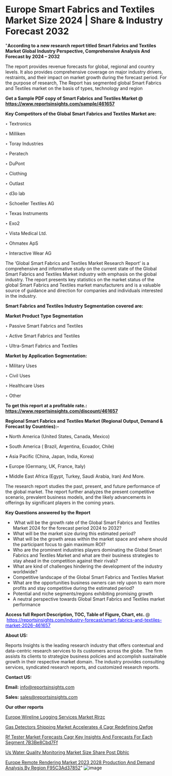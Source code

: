# Europe Smart Fabrics and Textiles Market Size 2024 | Share & Industry Forecast 2032

"<strong>According to a new research report titled Smart Fabrics and Textiles Market Global Industry Perspective, Comprehensive Analysis And Forecast by 2024 – 2032</strong>

The report provides revenue forecasts for global, regional and country levels. It also provides comprehensive coverage on major industry drivers, restraints, and their impact on market growth during the forecast period. For the purpose of research, The Report has segmented global Smart Fabrics and Textiles market on the basis of types, technology and region

<strong>Get a Sample PDF copy of Smart Fabrics and Textiles Market </strong><strong>@<a href=https://www.reportsinsights.com/sample/461657 style=color:#0000ff;> https://www.reportsinsights.com/sample/461657</a></strong></font>

<strong>Key Competitors of the Global Smart Fabrics and Textiles Market are:</strong>

‣ Textronics

‣ Milliken

‣ Toray Industries

‣ Peratech

‣ DuPont

‣ Clothing

‣ Outlast

‣ d3o lab

‣ Schoeller Textiles AG

‣ Texas Instruments

‣ Exo2

‣ Vista Medical Ltd.

‣ Ohmatex ApS

‣ Interactive Wear AG

The ‘Global Smart Fabrics and Textiles Market Research Report’ is a comprehensive and informative study on the current state of the Global Smart Fabrics and Textiles Market industry with emphasis on the global industry. The report presents key statistics on the market status of the global Smart Fabrics and Textiles market manufacturers and is a valuable source of guidance and direction for companies and individuals interested in the industry.

<strong>Smart Fabrics and Textiles Industry Segmentation covered are:</strong>

<strong>Market Product Type Segmentation</strong>

‣ Passive Smart Fabrics and Textiles

‣ Active Smart Fabrics and Textiles

‣ Ultra-Smart Fabrics and Textiles

<strong>Market by Application Segmentation:</strong>

‣ Military Uses

‣ Civil Uses

‣ Healthcare Uses

‣ Other

<strong>To get this report at a profitable rate.: <a href=https://www.reportsinsights.com/discount/461657 style=color:#0000ff;>https://www.reportsinsights.com/discount/461657</a></strong></font>

<strong>Regional Smart Fabrics and Textiles Market (Regional Output, Demand &amp; Forecast by Countries):-</strong>

• North America (United States, Canada, Mexico)

• South America ( Brazil, Argentina, Ecuador, Chile)

• Asia Pacific (China, Japan, India, Korea)

• Europe (Germany, UK, France, Italy)

• Middle East Africa (Egypt, Turkey, Saudi Arabia, Iran) And More.

The research report studies the past, present, and future performance of the global market. The report further analyzes the present competitive scenario, prevalent business models, and the likely advancements in offerings by significant players in the coming years.

<strong>Key Questions answered by the Report</strong>
<ul>
  <li> What will be the growth rate of the Global Smart Fabrics and Textiles Market 2024 for the forecast period 2024 to 2032?</li>
  <li>What will be the market size during this estimated period?</li>
  <li>What will be the growth areas within the market space and where should the participant focus to gain maximum ROI?</li>
  <li>Who are the prominent industries players dominating the Global Smart Fabrics and Textiles Market and what are their business strategies to stay ahead in the competition against their rivals?</li>
  <li>What are kind of challenges hindering the development of the industry worldwide?</li>
  <li>Competitive landscape of the Global Smart Fabrics and Textiles Market</li>
  <li>What are the opportunities business owners can rely upon to earn more profits and stay competitive during the estimated period?</li>
  <li>Potential and niche segments/regions exhibiting promising growth</li>
  <li>A neutral perspective towards Global Smart Fabrics and Textiles market performance</li>
</ul>
<strong>Access full Report Description, TOC, Table of Figure, Chart, etc. </strong>@  <a href=https://reportsinsights.com/industry-forecast/smart-fabrics-and-textiles-market-2026-461657 style=color:#0000ff;>https://reportsinsights.com/industry-forecast/smart-fabrics-and-textiles-market-2026-461657</a></font>

<strong><strong>About US</strong>:</strong>

Reports Insights is the leading research industry that offers contextual and data-centric research services to its customers across the globe. The firm assists its clients to strategize business policies and accomplish sustainable growth in their respective market domain. The industry provides consulting services, syndicated research reports, and customized research reports.

<strong>Contact US:</strong>

<p class=""""><b>Email:</b> <a href=mailto:info@reportsinsights.com>info@reportsinsights.com</a></p>
<p class=""""><b>Sales:</b> <a href=mailto:sales@reportsinsights.com>sales@reportsinsights.com</a></p>

<strong>Our other reports</strong>

<a href=https://www.linkedin.com/pulse/europe-wireline-logging-services-market-rlrzc/>Europe Wireline Logging Services Market Rlrzc</a>

<a href=https://www.linkedin.com/pulse/gas-detectors-shipping-market-accelerates-4-cagr-redefining-qwfge/>Gas Detectors Shipping Market Accelerates 4 Cagr Redefining Qwfge</a>

<a href=https://medium.com/@anuragakarte041/rf-tester-market-forecasts-cagr-key-insights-and-forecasts-for-each-segment-7b3be8cbd7ff>Rf Tester Market Forecasts Cagr Key Insights And Forecasts For Each Segment 7B3Be8Cbd7Ff</a>

<a href=https://www.linkedin.com/pulse/us-water-quality-monitoring-market-size-share-post-dbhlc/>Us Water Quality Monitoring Market Size Share Post Dbhlc</a>

<a href=https://medium.com/@achalwankhede15/europe-remote-rendering-market-2023-2028-production-and-demand-analysis-by-region-f95c3ad37852>Europe Remote Rendering Market 2023 2028 Production And Demand Analysis By Region F95C3Ad37852</a>"
![image](https://github.com/Jaayaachit/RIResearch/assets/158452289/4f8dadd4-96d4-4dcb-b7cc-b53913fd2154)
